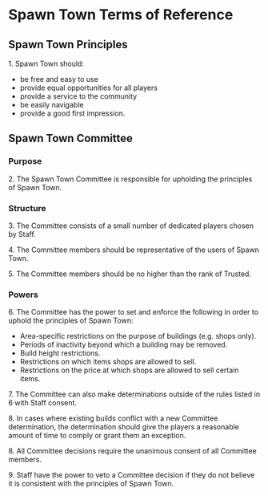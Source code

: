 # Spawn Town Terms of Reference

## Spawn Town Principles

1\. Spawn Town should:
* be free and easy to use
* provide equal opportunities for all players
* provide a service to the community
* be easily navigable
* provide a good first impression.

## Spawn Town Committee

### Purpose
2\. The Spawn Town Committee is responsible for upholding the principles of Spawn Town.

### Structure
3\. The Committee consists of a small number of dedicated players chosen by Staff.

4\. The Committee members should be representative of the users of Spawn Town.

5\. The Committee members should be no higher than the rank of Trusted.

### Powers


6\. The Committee has the power to set and enforce the following in order to uphold the principles of Spawn Town:
* Area-specific restrictions on the purpose of buildings (e.g. shops only).
* Periods of inactivity beyond which a building may be removed.
* Build height restrictions.
* Restrictions on which items shops are allowed to sell.
* Restrictions on the price at which shops are allowed to sell certain items.

7\. The Committee can also make determinations outside of the rules listed in 6 with Staff consent.

8\. In cases where existing builds conflict with a new Committee determination, the determination should give the players a reasonable amount of time to comply or grant them an exception.

8\. All Committee decisions require the unanimous consent of all Committee members.

9\. Staff have the power to veto a Committee decision if they do not believe it is consistent with the principles of Spawn Town.
